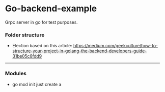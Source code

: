 # Go-backend-example

Grpc server in go for test purposes.

### Folder structure

- Election based on this article: https://medium.com/geekculture/how-to-structure-your-project-in-golang-the-backend-developers-guide-31be05c6fdd9

---

### Modules

- go mod init just create a
